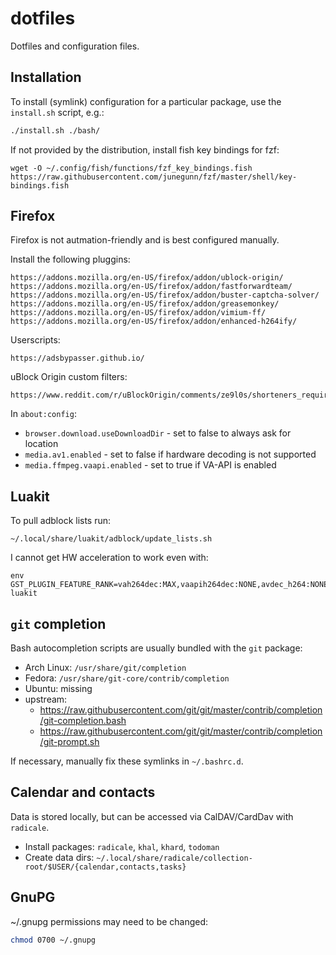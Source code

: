 # dotfiles

Dotfiles and configuration files.

## Installation

To install (symlink) configuration for a particular package, use the
`install.sh` script, e.g.:

```bash
./install.sh ./bash/
```

If not provided by the distribution, install fish key bindings for fzf:
```
wget -O ~/.config/fish/functions/fzf_key_bindings.fish https://raw.githubusercontent.com/junegunn/fzf/master/shell/key-bindings.fish
```

## Firefox

Firefox is not autmation-friendly and is best configured manually.

Install the following pluggins:
```
https://addons.mozilla.org/en-US/firefox/addon/ublock-origin/
https://addons.mozilla.org/en-US/firefox/addon/fastforwardteam/
https://addons.mozilla.org/en-US/firefox/addon/buster-captcha-solver/
https://addons.mozilla.org/en-US/firefox/addon/greasemonkey/
https://addons.mozilla.org/en-US/firefox/addon/vimium-ff/
https://addons.mozilla.org/en-US/firefox/addon/enhanced-h264ify/
```

Userscripts:
```
https://adsbypasser.github.io/
```

uBlock Origin custom filters:
```
https://www.reddit.com/r/uBlockOrigin/comments/ze9l0s/shorteners_requires_that_you_stay_on_the_tab/
```

In `about:config`:
* `browser.download.useDownloadDir` - set to false to always ask for location
* `media.av1.enabled` - set to false if hardware decoding is not supported
* `media.ffmpeg.vaapi.enabled` - set to true if VA-API is enabled

## Luakit

To pull adblock lists run:
```
~/.local/share/luakit/adblock/update_lists.sh
```

I cannot get HW acceleration to work even with:
```
env GST_PLUGIN_FEATURE_RANK=vah264dec:MAX,vaapih264dec:NONE,avdec_h264:NONE luakit
```

## `git` completion

Bash autocompletion scripts are usually bundled with the `git` package:

* Arch Linux: `/usr/share/git/completion`
* Fedora: `/usr/share/git-core/contrib/completion`
* Ubuntu: missing
* upstream:
  * <https://raw.githubusercontent.com/git/git/master/contrib/completion/git-completion.bash>
  * <https://raw.githubusercontent.com/git/git/master/contrib/completion/git-prompt.sh>

If necessary, manually fix these symlinks in `~/.bashrc.d`.

## Calendar and contacts

Data is stored locally, but can be accessed via CalDAV/CardDav with `radicale`.

* Install packages: `radicale`, `khal`, `khard`, `todoman`
* Create data dirs: `~/.local/share/radicale/collection-root/$USER/{calendar,contacts,tasks}`

## GnuPG

~/.gnupg permissions may need to be changed:

```bash
chmod 0700 ~/.gnupg
```
